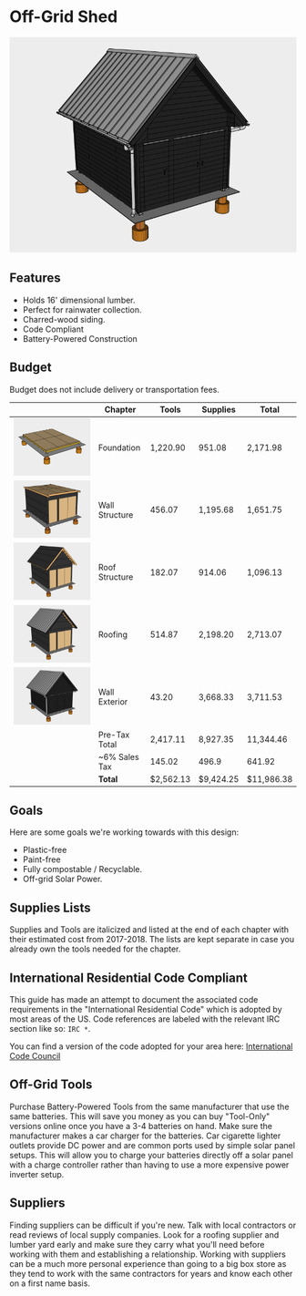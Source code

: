 # Off-Grid Shed

![](05%20Wall%20Exterior/images/E08.svg)

## Features

* Holds 16' dimensional lumber.
* Perfect for rainwater collection.
* Charred-wood siding.
* Code Compliant
* Battery-Powered Construction

## Budget

Budget does not include delivery or transportation fees. 

| | Chapter | Tools | Supplies | Total |
|---|---|---|---|---|
| ![](01%20Foundation/images/A08.svg) | Foundation | 1,220.90 | 951.08 | 2,171.98 |
| ![](02%20Wall%20Structure/images/B09.svg) | Wall Structure | 456.07 | 1,195.68 | 1,651.75 |
| ![](03%20Roof%20Structure/images/C10.svg) | Roof Structure | 182.07 | 914.06 | 1,096.13
| ![](04%20Roofing/images/D04.svg) | Roofing | 514.87 | 2,198.20 | 2,713.07 |
| ![](05%20Wall%20Exterior/images/E08.svg) | Wall Exterior | 43.20 | 3,668.33 | 3,711.53
|| Pre-Tax Total | 2,417.11 | 8,927.35 | 11,344.46
|| ~6% Sales Tax | 145.02 | 496.9 | 641.92
|| **Total** | $2,562.13 | $9,424.25 | $11,986.38

## Goals

Here are some goals we're working towards with this design:

* Plastic-free
* Paint-free
* Fully compostable / Recyclable.
* Off-grid Solar Power.

## Supplies Lists

Supplies and Tools are italicized and listed  at the end of each chapter with their estimated cost from 2017-2018. The lists are kept separate in case you already own the tools needed for the chapter.

## International Residential Code Compliant

This guide has made an attempt to document the associated code requirements in the "International Residential Code" which is adopted by most areas of the US. Code references are labeled with the relevant IRC section like so: `IRC *`.

You can find a version of the code adopted for your area here:
[International Code Council](https://codes.iccsafe.org/public/)

## Off-Grid Tools

Purchase Battery-Powered Tools from the same manufacturer that use the same batteries. This will save you money as you can buy "Tool-Only" versions online once you have a 3-4 batteries on hand. Make sure the manufacturer makes a car charger for the batteries. Car cigarette lighter outlets provide DC power and are common ports used by simple solar panel setups. This will allow you to charge your batteries directly off a solar panel with a charge controller rather than having to use a more expensive power inverter setup.

## Suppliers

Finding suppliers can be difficult if you're new. Talk with local contractors or read reviews of local supply companies. Look for a roofing supplier and lumber yard early and make sure they carry what you'll need before working with them and establishing a relationship. Working with suppliers can be a much more personal experience than going to a big box store as they tend to work with the same contractors for years and know each other on a first name basis.

